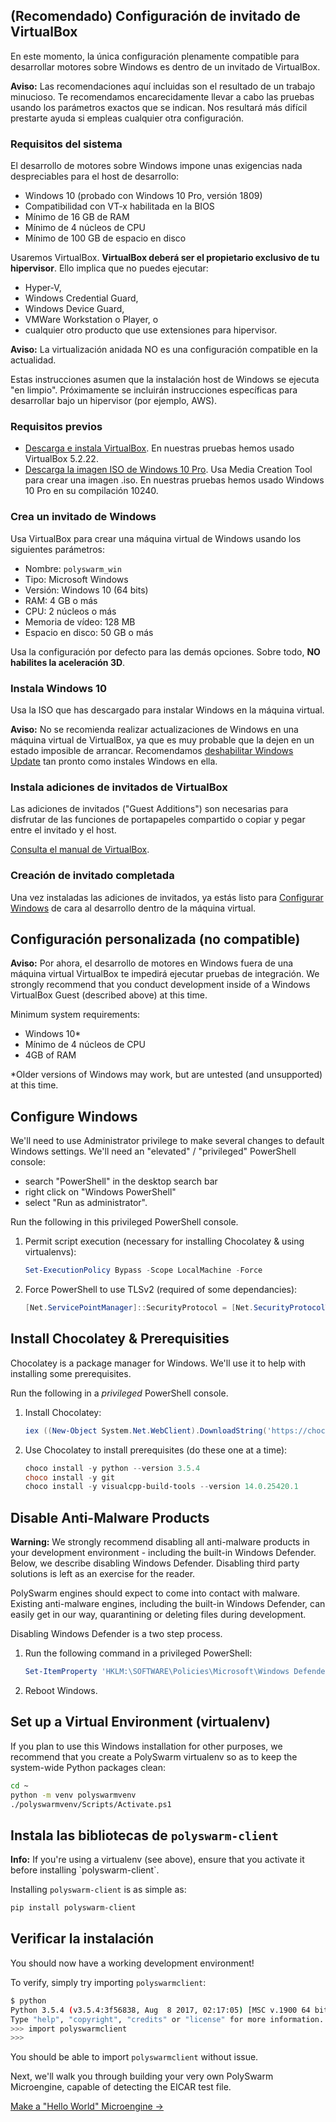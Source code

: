 ## (Recomendado) Configuración de invitado de VirtualBox

En este momento, la única configuración plenamente compatible para desarrollar motores sobre Windows es dentro de un invitado de VirtualBox.

<div class="m-flag m-flag--warning">
  <p>
    <strong>Aviso:</strong> Las recomendaciones aquí incluidas son el resultado de un trabajo minucioso. Te recomendamos encarecidamente llevar a cabo las pruebas usando los parámetros exactos que se indican. Nos resultará más difícil prestarte ayuda si empleas cualquier otra configuración.
  </p>
</div>

### Requisitos del sistema

El desarrollo de motores sobre Windows impone unas exigencias nada despreciables para el host de desarrollo:

- Windows 10 (probado con Windows 10 Pro, versión 1809)
- Compatibilidad con VT-x habilitada en la BIOS
- Mínimo de 16 GB de RAM
- Mínimo de 4 núcleos de CPU
- Mínimo de 100 GB de espacio en disco

Usaremos VirtualBox. **VirtualBox deberá ser el propietario exclusivo de tu hipervisor**. Ello implica que no puedes ejecutar:

- Hyper-V,
- Windows Credential Guard,
- Windows Device Guard,
- VMWare Workstation o Player, o
- cualquier otro producto que use extensiones para hipervisor.

<div class="m-flag m-flag--warning">
  <p>
    <strong>Aviso:</strong> La virtualización anidada NO es una configuración compatible en la actualidad.
  </p>
  
  <p>
    Estas instrucciones asumen que la instalación host de Windows se ejecuta "en limpio". Próximamente se incluirán instrucciones específicas para desarrollar bajo un hipervisor (por ejemplo, AWS).
  </p>
</div>

### Requisitos previos

- [Descarga e instala VirtualBox](https://www.virtualbox.org/wiki/Downloads). En nuestras pruebas hemos usado VirtualBox 5.2.22.
- [Descarga la imagen ISO de Windows 10 Pro](https://www.microsoft.com/en-us/software-download/windows10ISO). Usa Media Creation Tool para crear una imagen .iso. En nuestras pruebas hemos usado Windows 10 Pro en su compilación 10240.

### Crea un invitado de Windows

Usa VirtualBox para crear una máquina virtual de Windows usando los siguientes parámetros:

- Nombre: `polyswarm_win`
- Tipo: Microsoft Windows
- Versión: Windows 10 (64 bits)
- RAM: 4 GB o más
- CPU: 2 núcleos o más
- Memoria de vídeo: 128 MB
- Espacio en disco: 50 GB o más

Usa la configuración por defecto para las demás opciones. Sobre todo, **NO habilites la aceleración 3D**.

### Instala Windows 10

Usa la ISO que has descargado para instalar Windows en la máquina virtual.

<div class="m-flag m-flag--warning">
  <p>
    <strong>Aviso:</strong> No se recomienda realizar actualizaciones de Windows en una máquina virtual de VirtualBox, ya que es muy probable que la dejen en un estado imposible de arrancar. Recomendamos <a href="https://www.thewindowsclub.com/turn-off-windows-update-in-windows-10">deshabilitar Windows Update</a> tan pronto como instales Windows en ella.
  </p>
</div>

### Instala adiciones de invitados de VirtualBox

Las adiciones de invitados ("Guest Additions") son necesarias para disfrutar de las funciones de portapapeles compartido o copiar y pegar entre el invitado y el host.

[Consulta el manual de VirtualBox](https://www.virtualbox.org/manual/ch04.html).

### Creación de invitado completada

Una vez instaladas las adiciones de invitados, ya estás listo para [Configurar Windows](#configure-windows) de cara al desarrollo dentro de la máquina virtual.

## Configuración personalizada (no compatible)

<div class="m-flag m-flag--warning">
  <p>
    <strong>Aviso:</strong> Por ahora, el desarrollo de motores en Windows fuera de una máquina virtual VirtualBox te impedirá ejecutar pruebas de integración. We strongly recommend that you conduct development inside of a Windows VirtualBox Guest (described above) at this time.
  </p>
</div>

Minimum system requirements:

- Windows 10*
- Mínimo de 4 núcleos de CPU
- 4GB of RAM

*Older versions of Windows may work, but are untested (and unsupported) at this time.

## Configure Windows

We'll need to use Administrator privilege to make several changes to default Windows settings. We'll need an "elevated" / "privileged" PowerShell console:

- search "PowerShell" in the desktop search bar
- right click on "Windows PowerShell"
- select "Run as administrator".

Run the following in this privileged PowerShell console.

1. Permit script execution (necessary for installing Chocolatey & using virtualenvs):
    
    ```powershell
    Set-ExecutionPolicy Bypass -Scope LocalMachine -Force
    ```

2. Force PowerShell to use TLSv2 (required of some dependancies):
    
    ```powershell
    [Net.ServicePointManager]::SecurityProtocol = [Net.SecurityProtocolType]::Tls12
    ```

## Install Chocolatey & Prerequisities

Chocolatey is a package manager for Windows. We'll use it to help with installing some prerequisites.

Run the following in a *privileged* PowerShell console.

1. Install Chocolatey:
    
    ```powershell
    iex ((New-Object System.Net.WebClient).DownloadString('https://chocolatey.org/install.ps1'))
    ```

2. Use Chocolatey to install prerequisites (do these one at a time):
    
    ```powershell
    choco install -y python --version 3.5.4
    choco install -y git
    choco install -y visualcpp-build-tools --version 14.0.25420.1
    ```

## Disable Anti-Malware Products

<div class="m-flag m-flag--warning">
  <p>
    <strong>Warning:</strong>
    We strongly recommend disabling all anti-malware products in your development environment - including the built-in Windows Defender.
    Below, we describe disabling Windows Defender.
    Disabling third party solutions is left as an exercise for the reader.
  </p>
</div>

PolySwarm engines should expect to come into contact with malware. Existing anti-malware engines, including the built-in Windows Defender, can easily get in our way, quarantining or deleting files during development.

Disabling Windows Defender is a two step process.

1. Run the following command in a privileged PowerShell:
    
    ```powershell
    Set-ItemProperty 'HKLM:\SOFTWARE\Policies\Microsoft\Windows Defender' DisableAntiSpyware 1
    ```

2. Reboot Windows.

## Set up a Virtual Environment (virtualenv)

If you plan to use this Windows installation for other purposes, we recommend that you create a PolySwarm virtualenv so as to keep the system-wide Python packages clean:

```bash
cd ~
python -m venv polyswarmvenv
./polyswarmvenv/Scripts/Activate.ps1
```

## Instala las bibliotecas de `polyswarm-client`

<div class="m-flag">
  <p>
    <strong>Info:</strong>
    If you're using a virtualenv (see above), ensure that you activate it before installing `polyswarm-client`.
  </p>
</div>

Installing `polyswarm-client` is as simple as:

```bash
pip install polyswarm-client
```

## Verificar la instalación

You should now have a working development environment!

To verify, simply try importing `polyswarmclient`:

```bash
$ python
Python 3.5.4 (v3.5.4:3f56838, Aug  8 2017, 02:17:05) [MSC v.1900 64 bit (AMD64)] on win32
Type "help", "copyright", "credits" or "license" for more information.
>>> import polyswarmclient
>>>
```

You should be able to import `polyswarmclient` without issue.

Next, we'll walk you through building your very own PolySwarm Microengine, capable of detecting the EICAR test file.

[Make a "Hello World" Microengine →](/microengines-scratch-to-eicar/)